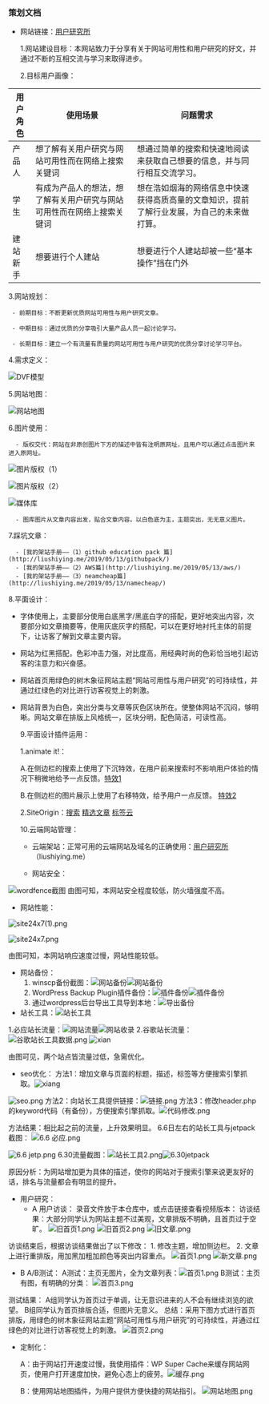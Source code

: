 ### 策划文档
- 网站链接：[用户研究所](http://liushiying.me/)

   1.网站建设目标：本网站致力于分享有关于网站可用性和用户研究的好文，并通过不断的互相交流与学习来取得进步。

   2.目标用户画像：

用户角色 | 使用场景 | 问题需求 |
---|---|---|
产品人 | 想了解有关用户研究与网站可用性而在网络上搜索关键词 |想通过简单的搜索和快速地阅读来获取自己想要的信息，并与同行相互交流学习。
学生 | 有成为产品人的想法，想了解有关用户研究与网站可用性而在网络上搜索关键词 |想在浩如烟海的网络信息中快速获得高质高量的文章知识，提前了解行业发展，为自己的未来做打算。
建站新手 | 想要进行个人建站 | 想要进行个人建站却被一些“基本操作”挡在门外


   3.网站规划：
   
     - 前期目标：不断更新优质网站可用性与用户研究文章。

     - 中期目标：通过优质的分享吸引大量产品人员一起讨论学习。

     - 长期目标：建立一个有流量有质量的网站可用性与用户研究的优质分享讨论学习平台。

   4.需求定义：

![DVF模型](https://images.gitee.com/uploads/images/2019/0630/225753_3396ff3e_5112336.jpeg)

   5.网站地图：

![网站地图](https://images.gitee.com/uploads/images/2019/0630/225753_12229114_5112336.jpeg)

   6.图片使用：

      - 版权交代：网站在非原创图片下方的描述中皆有注明原网址，且用户可以通过点击图片来进入原网址。

![图片版权（1）](https://images.gitee.com/uploads/images/2019/0630/225754_49f6e627_5112336.png)

![图片版权（2）](https://images.gitee.com/uploads/images/2019/0630/225753_41e18ef9_5112336.png)

![媒体库](https://images.gitee.com/uploads/images/2019/0630/225753_61ee737d_5112336.png)

      - 图库图片从文章内容出发，贴合文章内容。以白色底为主，主题突出，无无意义图片。

   7.踩坑文章：

      - [我的架站手册——（1）github education pack 篇](http://liushiying.me/2019/05/13/githubpack/)
      - [我的架站手册——（2）AWS篇](http://liushiying.me/2019/05/13/aws/)
      - [我的架站手册——（3）neamcheap篇](http://liushiying.me/2019/05/13/namecheap/)

   8.平面设计：
- 字体使用上，主要部分使用白底黑字/黑底白字的搭配，更好地突出内容，次要部分如文章摘要等，使用灰底灰字的搭配，可以在更好地衬托主体的前提下，让访客了解到文章主要内容。
      
- 网站为红黑搭配，色彩冲击力强，对比度高，用经典时尚的色彩恰当地引起访客的注意力和兴奋感。
      
- 网站首页用绿色的树木象征网站主题“网站可用性与用户研究”的可持续性，并通过红绿色的对比进行访客视觉上的刺激。
      
- 网站背景为白色，突出分类与文章等灰色区块所在。使整体网站不沉闷，够明晰。网站文章在排版上风格统一，区块分明，配色简洁，可读性高。
    
  9.平面设计插件运用：

    1.animate it!：

    A.在侧边栏的搜索上使用了下沉特效，在用户前来搜索时不影响用户体验的情况下稍微地给予一点反馈。[特效1](http://liushiying.me/category/%E6%9E%B6%E7%AB%99%E6%95%99%E7%A8%8B/?customize_changeset_uuid=1610a372-9782-4d31-8cb0-023fadb60cd8&customize_autosaved=on)

   B.在侧边栏的图片展示上使用了右移特效，给予用户一点反馈。
[特效2](http://liushiying.me/category/%E6%9E%B6%E7%AB%99%E6%95%99%E7%A8%8B/?customize_changeset_uuid=1610a372-9782-4d31-8cb0-023fadb60cd8&customize_autosaved=on)

   2.SiteOrigin：[搜索](http://liushiying.me/category/%E6%9E%B6%E7%AB%99%E6%95%99%E7%A8%8B/) [精选文章](http://liushiying.me/category/%E7%94%A8%E6%88%B7%E7%A0%94%E7%A9%B6/?customize_changeset_uuid=1610a372-9782-4d31-8cb0-023fadb60cd8&customize_autosaved=on) [标签云](http://liushiying.me/category/%E6%9E%B6%E7%AB%99%E6%95%99%E7%A8%8B/?customize_changeset_uuid=1610a372-9782-4d31-8cb0-023fadb60cd8&customize_autosaved=on)

   10.云端网站管理：

    - 云端架站：正常可用的云端网站及域名的正确使用：[用户研究所](http://liushiying.me/)（liushiying.me）

    - 网站安全：

![wordfence截图](https://images.gitee.com/uploads/images/2019/0630/225754_a40a7c7d_5112336.png)
由图可知，本网站安全程度较低，防火墙强度不高。

- 网站性能：

![site24x7(1).png](https://images.gitee.com/uploads/images/2019/0630/225754_0c7e58d9_5112336.png)

![site24x7.png](https://images.gitee.com/uploads/images/2019/0630/225754_bc72b6ef_5112336.png)

由图可知，本网站响应速度过慢，网站性能较低。
- 网站备份：
    1. winscp备份截图：![网站备份](https://images.gitee.com/uploads/images/2019/0630/225754_a1344085_5112336.png)![网站备份](https://images.gitee.com/uploads/images/2019/0630/225754_39ad4b16_5112336.png)
    2. WordPress Backup Plugin插件备份：![插件备份](https://images.gitee.com/uploads/images/2019/0630/225754_56fdb164_5112336.png)![插件备份](https://images.gitee.com/uploads/images/2019/0630/225754_4a672a9e_5112336.png)
     3. 通过wordpress后台导出工具导到本地：![导出备份](https://images.gitee.com/uploads/images/2019/0630/225754_3fa76928_5112336.png)
- 站长工具：![站长工具](https://images.gitee.com/uploads/images/2019/0630/225755_ab6221cb_5112336.png)

1.必应站长流量：![网站流量](https://images.gitee.com/uploads/images/2019/0630/225755_784bd17d_5112336.png)![网站收录](https://images.gitee.com/uploads/images/2019/0630/225755_4fd01186_5112336.png)
2.谷歌站长流量：![谷歌站长工具数据.png](https://images.gitee.com/uploads/images/2019/0630/225755_2c7bdacb_5112336.png)
![xian](https://images.gitee.com/uploads/images/2019/0630/225756_8a2ab410_5112336.png)

由图可见，两个站点皆流量过低，急需优化。

- seo优化：
方法1：增加文章与页面的标题，描述，标签等方便搜索引擎抓取。![xiang](https://images.gitee.com/uploads/images/2019/0630/225755_063dc7c1_5112336.png)

![seo.png](https://images.gitee.com/uploads/images/2019/0630/225755_19a7288d_5112336.png)
方法2：向站长工具提供链接：![链接.png](https://images.gitee.com/uploads/images/2019/0630/225755_66c2e6ea_5112336.png)
方法3：修改header.php的keyword代码（有备份），方便搜索引擎抓取。![代码修改.png](https://images.gitee.com/uploads/images/2019/0630/225755_368b2f45_5112336.png)

   方法结果：相比起之前的流量，上升效果明显。
   6.6日左右的站长工具与jetpack截图：
![6.6 必应.png](https://images.gitee.com/uploads/images/2019/0630/225756_3720fc78_5112336.png)

![6.6 jetp.png](https://images.gitee.com/uploads/images/2019/0630/225755_c4bf8e9d_5112336.png)
   6.30流量截图：![站长工具2.png](https://images.gitee.com/uploads/images/2019/0630/225756_b1b6b962_5112336.png)![6.30jetpack](https://images.gitee.com/uploads/images/2019/0630/225756_aa5a0c01_5112336.png)

   原因分析：为网站增加更为具体的描述，使你的网站对于搜索引擎来说更友好的话，排名与流量都会有明显的提升。
   - 用户研究：
     - A 用户访谈：
   录音文件放于本仓库中，或点击链接查看视频版本：
访谈结果：大部分同学认为网站主题不过美观，文章排版不明确，且首页过于空旷。
![旧首页1.png](https://images.gitee.com/uploads/images/2019/0630/225757_e547b3c5_5112336.png)
![旧首页2.png](https://images.gitee.com/uploads/images/2019/0630/225757_599841a0_5112336.png)
![旧文章.png](https://images.gitee.com/uploads/images/2019/0630/225757_2876f4c8_5112336.png)

   访谈结束后，根据访谈结果做出了以下修改：
      1. 修改主题，增加侧边栏。
      2. 文章上进行重排版，用加黑加粗加颜色等突出内容重点。
![首页1.png](https://images.gitee.com/uploads/images/2019/0630/225757_5f55dc10_5112336.png)
![新文章.png](https://images.gitee.com/uploads/images/2019/0630/225756_e8de0f12_5112336.png)

   - B   A/B测试：
    A测试：主页无图片，全为文章列表：![首页1.png](https://images.gitee.com/uploads/images/2019/0630/225756_77e5b22c_5112336.png)
    B测试：主页有图，有明确的分类：
![首页3.png](https://images.gitee.com/uploads/images/2019/0630/225757_84be5ac8_5112336.png)

   测试结果：
   A组同学认为首页过于单调，让无意识进来的人不会有继续浏览的欲望。
   B组同学认为首页排版合适，但图片无意义。
   总结：采用下图方式进行首页排版，用绿色的树木象征网站主题“网站可用性与用户研究”的可持续性，并通过红绿色的对比进行访客视觉上的刺激。
![首页2.png](https://images.gitee.com/uploads/images/2019/0630/225757_d0ec372b_5112336.png)

   - 定制化：
   
      A：由于网站打开速度过慢，我使用插件：WP Super Cache来缓存网站网页，使用户打开速度加快，避免心态上的疲劳。![缓存.png](https://images.gitee.com/uploads/images/2019/0630/225757_63dc3ef7_5112336.png)

      B：使用网站地图插件，为用户提供方便快捷的网站指引。
![网站地图.png](https://images.gitee.com/uploads/images/2019/0630/225757_543e8659_5112336.png)








